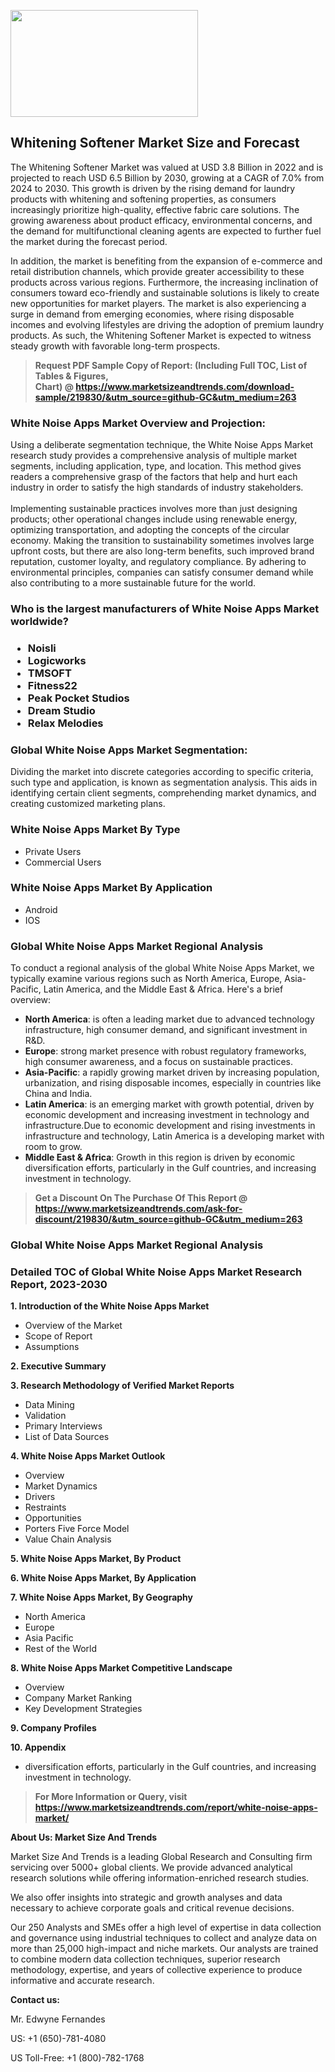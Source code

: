 <p><img class="alignnone size-medium wp-image-20088" src="https://ffe5etoiles.com/wp-content/uploads/2024/12/MST1-300x171.png" alt="" width="300" height="171" /></p><h2>Whitening Softener Market Size and Forecast</h2><p>The Whitening Softener Market was valued at USD 3.8 Billion in 2022 and is projected to reach USD 6.5 Billion by 2030, growing at a CAGR of 7.0% from 2024 to 2030. This growth is driven by the rising demand for laundry products with whitening and softening properties, as consumers increasingly prioritize high-quality, effective fabric care solutions. The growing awareness about product efficacy, environmental concerns, and the demand for multifunctional cleaning agents are expected to further fuel the market during the forecast period.</p><p>In addition, the market is benefiting from the expansion of e-commerce and retail distribution channels, which provide greater accessibility to these products across various regions. Furthermore, the increasing inclination of consumers toward eco-friendly and sustainable solutions is likely to create new opportunities for market players. The market is also experiencing a surge in demand from emerging economies, where rising disposable incomes and evolving lifestyles are driving the adoption of premium laundry products. As such, the Whitening Softener Market is expected to witness steady growth with favorable long-term prospects.</p></p><blockquote id="" class=""><strong>Request PDF Sample Copy of Report: (Including Full TOC, List of Tables &amp; Figures, Chart)&nbsp;@&nbsp;<strong><a href="https://www.marketsizeandtrends.com/download-sample/219830/&utm_source=github-GC&utm_medium=263" target="_blank">https://www.marketsizeandtrends.com/download-sample/219830/&utm_source=github-GC&utm_medium=263</a></strong></strong></blockquote><h3 id="" class="">White Noise Apps Market&nbsp;Overview and Projection:</h3><p id="" class="">Using a deliberate segmentation technique, the White Noise Apps Market research study provides a comprehensive analysis of multiple market segments, including application, type, and location. This method gives readers a comprehensive grasp of the factors that help and hurt each industry in order to satisfy the high standards of industry stakeholders. <br /> <br />Implementing sustainable practices involves more than just designing products; other operational changes include using renewable energy, optimizing transportation, and adopting the concepts of the circular economy. Making the transition to sustainability sometimes involves large upfront costs, but there are also long-term benefits, such improved brand reputation, customer loyalty, and regulatory compliance. By adhering to environmental principles, companies can satisfy consumer demand while also contributing to a more sustainable future for the world.</p><h3 id="" class="">Who is the largest manufacturers of&nbsp;White Noise Apps Market worldwide?</h3><h3 class=""><p><ul><li>Noisli </li><li> Logicworks </li><li> TMSOFT </li><li> Fitness22 </li><li> Peak Pocket Studios </li><li> Dream Studio </li><li> Relax Melodies</li></ul></p></h3><h3 id="" class="">Global&nbsp;White Noise Apps Market Segmentation:</h3><p id="" class="">Dividing the market into discrete categories according to specific criteria, such type and application, is known as segmentation analysis. This aids in identifying certain client segments, comprehending market dynamics, and creating customized marketing plans.</p><h3 id="" class="">White Noise Apps Market&nbsp;By Type</h3><p><p><ul><li>Private Users</li><li> Commercial Users</p></li></ul></p></p><h3 id="" class="">White Noise Apps Market&nbsp;By Application</h3><p class=""><p><ul><li>Android</li><li> IOS</li></ul></p></p><h3 id="" class="">Global White Noise Apps Market Regional Analysis</h3><p id="" class="">To conduct a regional analysis of the global White Noise Apps Market, we typically examine various regions such as North America, Europe, Asia-Pacific, Latin America, and the Middle East &amp; Africa. Here's a brief overview:</p><ul><li><strong>North America</strong>: is often a leading market due to advanced technology infrastructure, high consumer demand, and significant investment in R&amp;D.</li><li><strong>Europe</strong>: strong market presence with robust regulatory frameworks, high consumer awareness, and a focus on sustainable practices.</li><li><strong>Asia-Pacific</strong>: a rapidly growing market driven by increasing population, urbanization, and rising disposable incomes, especially in countries like China and India.</li><li><strong>Latin America</strong>: is an emerging market with growth potential, driven by economic development and increasing investment in technology and infrastructure.Due to economic development and rising investments in infrastructure and technology, Latin America is a developing market with room to grow.</li><li><strong>Middle East &amp; Africa</strong>: Growth in this region is driven by economic diversification efforts, particularly in the Gulf countries, and increasing investment in technology.</li></ul><blockquote id="" class=""><strong>Get a Discount On The Purchase Of This Report @ <strong><a href="https://www.marketsizeandtrends.com/ask-for-discount/219830/&utm_source=github-GC&utm_medium=263" target="_blank">https://www.marketsizeandtrends.com/ask-for-discount/219830/&utm_source=github-GC&utm_medium=263</a></strong></strong></blockquote><h3 id="" class="">Global White Noise Apps Market Regional Analysis</h3><h3 id="" class="">Detailed TOC of Global White Noise Apps Market Research Report, 2023-2030</h3><p id="" class=""><strong>1. Introduction of the White Noise Apps Market</strong></p><ul><li>Overview of the Market</li><li>Scope of Report</li><li>Assumptions</li></ul><p id="" class=""><strong>2. Executive Summary</strong></p><p id="" class=""><strong>3. Research Methodology of Verified Market Reports</strong></p><ul><li>Data Mining</li><li>Validation</li><li>Primary Interviews</li><li>List of Data Sources</li></ul><p id="" class=""><strong>4. White Noise Apps Market Outlook</strong></p><ul><li>Overview</li><li>Market Dynamics</li><li>Drivers</li><li>Restraints</li><li>Opportunities</li><li>Porters Five Force Model</li><li>Value Chain Analysis</li></ul><p id="" class=""><strong>5. White Noise Apps Market, By Product</strong></p><p id="" class=""><strong>6. White Noise Apps Market, By Application</strong></p><p id="" class=""><strong>7. White Noise Apps Market, By Geography</strong></p><ul><li>North America</li><li>Europe</li><li>Asia Pacific</li><li>Rest of the World</li></ul><p id="" class=""><strong>8. White Noise Apps Market Competitive Landscape</strong></p><ul><li>Overview</li><li>Company Market Ranking</li><li>Key Development Strategies</li></ul><p id="" class=""><strong>9. Company Profiles</strong></p><p id="" class=""><strong>10. Appendix</strong></p><ul><li>diversification efforts, particularly in the Gulf countries, and increasing investment in technology.</li></ul><blockquote id="" class=""><strong>For More Information or Query, visit <strong><strong><a href="https://www.marketsizeandtrends.com/report/white-noise-apps-market/" target="_blank">https://www.marketsizeandtrends.com/report/white-noise-apps-market/</a></strong></strong></strong></blockquote><p id="" class=""><strong>About Us: Market Size And Trends</strong></p><p id="" class="">Market Size And Trends is a leading Global Research and Consulting firm servicing over 5000+ global clients. We provide advanced analytical research solutions while offering information-enriched research studies.</p><p id="" class="">We also offer insights into strategic and growth analyses and data necessary to achieve corporate goals and critical revenue decisions.</p><p id="" class="">Our 250 Analysts and SMEs offer a high level of expertise in data collection and governance using industrial techniques to collect and analyze data on more than 25,000 high-impact and niche markets. Our analysts are trained to combine modern data collection techniques, superior research methodology, expertise, and years of collective experience to produce informative and accurate research.</p><p id="" class=""><strong>Contact us:</strong></p><p id="" class="">Mr. Edwyne Fernandes</p><p id="" class="">US: +1 (650)-781-4080</p><p id="" class="">US Toll-Free: +1 (800)-782-1768</p>
